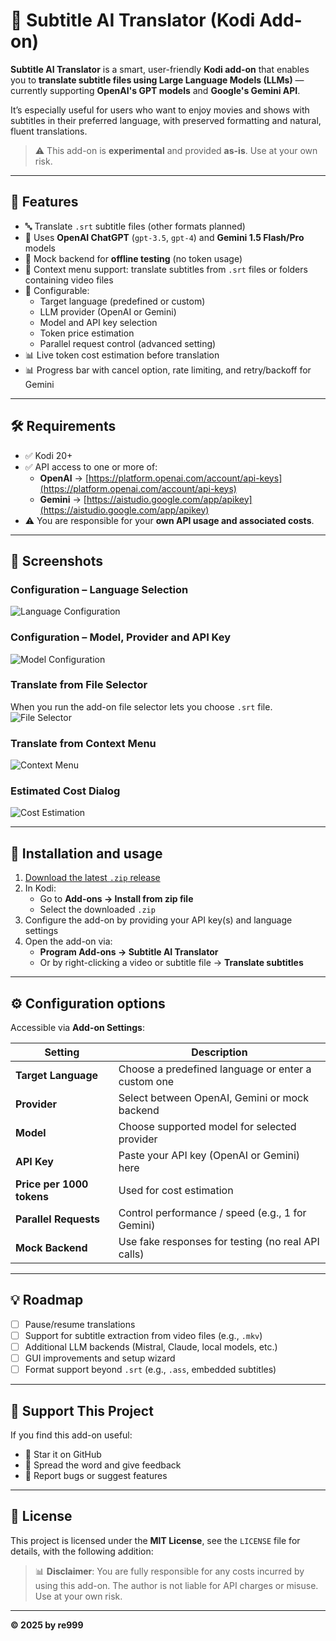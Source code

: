 # 🧠 Subtitle AI Translator (Kodi Add-on)

**Subtitle AI Translator** is a smart, user-friendly **Kodi add-on** that enables you to **translate subtitle files using Large Language Models (LLMs)** — currently supporting **OpenAI's GPT models** and **Google's Gemini API**.

It’s especially useful for users who want to enjoy movies and shows with subtitles in their preferred language, with preserved formatting and natural, fluent translations.

> ⚠️ This add-on is **experimental** and provided **as-is**. Use at your own risk.

---

## 🌟 Features

- 🔤 Translate `.srt` subtitle files (other formats planned)
- 🤖 Uses **OpenAI ChatGPT** (`gpt-3.5`, `gpt-4`) and **Gemini 1.5 Flash/Pro** models
- 🤪 Mock backend for **offline testing** (no token usage)
- 📂 Context menu support: translate subtitles from `.srt` files or folders containing video files
- 🔧 Configurable:
  - Target language (predefined or custom)
  - LLM provider (OpenAI or Gemini)
  - Model and API key selection
  - Token price estimation
  - Parallel request control (advanced setting)
- 📊 Live token cost estimation before translation
- 📊 Progress bar with cancel option, rate limiting, and retry/backoff for Gemini

---

## 🛠️ Requirements

- ✅ Kodi 20+
- ✅ API access to one or more of:
  - **OpenAI** → [https://platform.openai.com/account/api-keys](https://platform.openai.com/account/api-keys)
  - **Gemini** → [https://aistudio.google.com/app/apikey](https://aistudio.google.com/app/apikey)
- ⚠️ You are responsible for your **own API usage and associated costs**.

---

## 📸 Screenshots

### Configuration – Language Selection
![Language Configuration](resources/screenshots/configuration_langugage.png)

### Configuration – Model, Provider and API Key
![Model Configuration](resources/screenshots/configuration_model.png)

### Translate from File Selector
When you run the add-on file selector lets you choose `.srt` file.
![File Selector](resources/screenshots/translate_file_selector.png)

### Translate from Context Menu
![Context Menu](resources/screenshots/translate_context_menu.png)

### Estimated Cost Dialog
![Cost Estimation](resources/screenshots/cost_estimation.png)

---

## 🚀 Installation and usage

1. [Download the latest `.zip` release](https://github.com/re999/script.program.sub-ai-translator/releases)
2. In Kodi:
   - Go to **Add-ons → Install from zip file**
   - Select the downloaded `.zip`
3. Configure the add-on by providing your API key(s) and language settings
4. Open the add-on via:
   - **Program Add-ons → Subtitle AI Translator**
   - Or by right-clicking a video or subtitle file → **Translate subtitles**

---

## ⚙️ Configuration options

Accessible via **Add-on Settings**:

| Setting | Description |
|--------|-------------|
| **Target Language** | Choose a predefined language or enter a custom one |
| **Provider** | Select between OpenAI, Gemini or mock backend |
| **Model** | Choose supported model for selected provider |
| **API Key** | Paste your API key (OpenAI or Gemini) here |
| **Price per 1000 tokens** | Used for cost estimation |
| **Parallel Requests** | Control performance / speed (e.g., 1 for Gemini) |
| **Mock Backend** | Use fake responses for testing (no real API calls) |

---

## 💡 Roadmap

- [ ] Pause/resume translations
- [ ] Support for subtitle extraction from video files (e.g., `.mkv`)
- [ ] Additional LLM backends (Mistral, Claude, local models, etc.)
- [ ] GUI improvements and setup wizard
- [ ] Format support beyond `.srt` (e.g., `.ass`, embedded subtitles)

---

## 🤝 Support This Project

If you find this add-on useful:

- 🌟 Star it on GitHub
- 🤍 Spread the word and give feedback
- 🐛 Report bugs or suggest features

---

## 📜 License

This project is licensed under the **MIT License**, see the `LICENSE` file for details, with the following addition:

> 📊 **Disclaimer**: You are fully responsible for any costs incurred by using this add-on. The author is not liable for API charges or misuse. Use at your own risk.

---

**© 2025 by re999**

